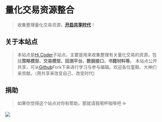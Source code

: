 # 量化交易资源整合

> 收集整理量化交易资源，**[开启共享时代]()**！

## 关于本站点
> 本站点是[Hi Coder](http://hicoder.com.cn)子站点，主要是用来收集整理有关量化交易的资源，包括**策略模型、交易模型、回测平台、数据接口、书籍材料等**。
> 本站点公开共享，可从[Github](https://github.com/mrshiqiqi/quantitative-resource-doc)Fork下来进行学习与参与编辑。欢迎各位童鞋、大神们来贡献。（用共享来改变自己、改变时代)

## 捐助
> 如果你觉得这个站点对你有帮助，那就请我喝杯咖啡吧 ☕

![](https://cdn.jsdelivr.net/gh/mrshiqiqi/resource/paycode.png)